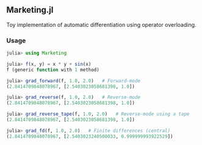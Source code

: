 Marketing.jl
------------

Toy implementation of automatic differentiation using operator overloading.

### Usage

```julia
julia> using Marketing

julia> f(x, y) = x * y + sin(x)
f (generic function with 1 method)

julia> grad_forward(f, 1.0, 2.0)   # Forward-mode
(2.8414709848078967, [2.5403023058681398, 1.0])

julia> grad_reverse(f, 1.0, 2.0)   # Reverse-mode
(2.8414709848078967, [2.5403023058681398, 1.0])

julia> grad_reverse_tape(f, 1.0, 2.0)   # Reverse-mode using a tape
(2.8414709848078967, [2.5403023058681398, 1.0])

julia> grad_fd(f, 1.0, 2.0)   # Finite differences (central)
(2.8414709848078967, [2.5403023240500033, 0.999999993922529])
```
